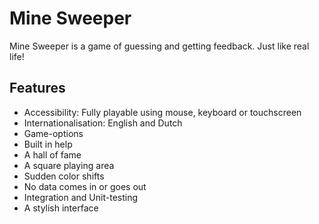 # Mine Sweeper

Mine Sweeper is a game of guessing and getting feedback.
Just like real life!

## Features
-  Accessibility: Fully playable using mouse, keyboard or touchscreen
-  Internationalisation: English and Dutch
-  Game-options
-  Built in help
-  A hall of fame
-  A square playing area
-  Sudden color shifts
-  No data comes in or goes out
-  Integration and Unit-testing
-  A stylish interface
